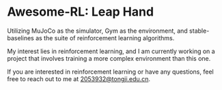 # Awesome-RL: Leap Hand

Utilizing MuJoCo as the simulator, Gym as the environment, and stable-baselines as the suite of reinforcement learning algorithms.

My interest lies in reinforcement learning, and I am currently working on a project that involves training a more complex environment than this one.

If you are interested in reinforcement learning or have any questions, feel free to reach out to me at 2053932@tongji.edu.cn. 